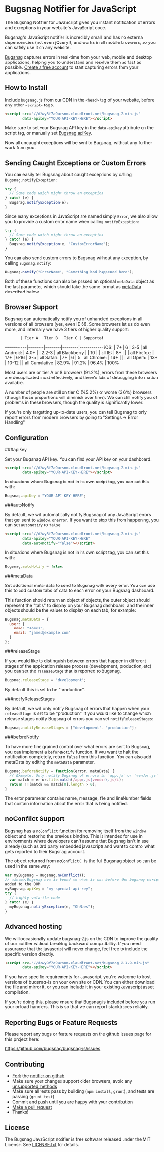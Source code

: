 Bugsnag Notifier for JavaScript
===============================

The Bugsnag Notifier for JavaScript gives you instant notification of errors and
exceptions in your website's JavaScript code.

Bugsnag's JavaScript notifier is incredibly small, and has no external
dependencies (not even jQuery!), and works in all mobile browsers, so you can
safely use it on any website.

[Bugsnag](https://bugsnag.com) captures errors in real-time from your web,
mobile and desktop applications, helping you to understand and resolve them
as fast as possible. [Create a free account](https://bugsnag.com) to start
capturing errors from your applications.

How to Install
--------------

Include `bugsnag.js` from our CDN in the `<head>` tag of your website, before
any other `<script>` tags.

```html
<script src="//d2wy8f7a9ursnm.cloudfront.net/bugsnag-2.min.js"
        data-apikey="YOUR-API-KEY-HERE"></script>
```

Make sure to set your Bugsnag API key in the `data-apikey` attribute on the
script tag, or manually set [Bugsnag.apiKey](#apikey).

Now all uncaught exceptions will be sent to Bugsnag, without any further
work from you.

Sending Caught Exceptions or Custom Errors
------------------------------------------

You can easily tell Bugsnag about caught exceptions by calling
`Bugsnag.notifyException`:

```javascript
try {
  // Some code which might throw an exception
} catch (e) {
  Bugsnag.notifyException(e);
}
```

Since many exceptions in JavaScript are named simply `Error`, we also allow
you to provide a custom error name when calling `notifyException`:

```javascript
try {
  // Some code which might throw an exception
} catch (e) {
  Bugsnag.notifyException(e, "CustomErrorName");
}
```

You can also send custom errors to Bugsnag without any exception,
by calling `Bugsnag.notify`:

```javascript
Bugsnag.notify("ErrorName", "Something bad happened here");
```

Both of these functions can also be passed an optional `metaData` object as
the last parameter, which should take the same format as [metaData](#metadata)
described below.

Browser Support
---------------

Bugsnag can automatically notify you of unhandled exceptions in all versions of
all browsers (yes, even IE 6!). Some browsers let us do even more, and
internally we have 3 tiers of higher quality support:

           | Tier A | Tier B | Tier C | Supported
-----------|--------|--------|--------|------------
iOS:       | 7+     | 6      | 3-5    | all
Android:   | 4.0+   |        | 2.2-3  | all
Blackberry |        | 10     |        | all
IE:        | 8+     |        |        | all
Firefox:   | 17+    | 6-16   | 3-5    | all
Safari:    | 7+     | 6      | 5      | all
Chrome:    | 14+    |        |        | all
Opera:     | 13+    | 10-12  |        | all
Cumulative | 82.9%  | 91.2%  | 96.4%  | 100%

Most users are on tier A or B browsers (91.2%), errors from these browsers are
deduplicated most effectively, and there's lots of debugging information
available.

A number of people are still on tier C (%5.2%) or worse (3.6%) browsers (though
those proportions will diminish over time). We can still notify you of problems
in these browsers, though the quality is significantly lower.

If you're only targetting up-to-date users, you can tell Bugsnag to only report
errors from modern browsers by going to "Settings -> Error Handling"

Configuration
-------------

###apiKey

Set your Bugsnag API key. You can find your API key on your dashboard.

```html
<script src="//d2wy8f7a9ursnm.cloudfront.net/bugsnag-2.min.js"
        data-apikey="YOUR-API-KEY-HERE"></script>
```

In situations where Bugsnag is not in its own script tag, you can set
this with:

```javascript
Bugsnag.apiKey = "YOUR-API-KEY-HERE";
```

###autoNotify

By default, we will automatically notify Bugsnag of any JavaScript errors that
get sent to `window.onerror`. If you want to stop this from happening, you can
set `autoNotify` to `false`:

```html
<script src="//d2wy8f7a9ursnm.cloudfront.net/bugsnag-2.min.js"
        data-apikey="YOUR-API-KEY-HERE"
        data-autonotify="false"></script>
```

In situations where Bugsnag is not in its own script tag, you can set
this with:

```javascript
Bugsnag.autoNotify = false;
```

###metaData

Set additional meta-data to send to Bugsnag with every error. You can use this
to add custom tabs of data to each error on your Bugsnag dashboard.

This function should return an object of objects, the outer object should
represent the "tabs" to display on your Bugsnag dashboard, and the inner
objects should be the values to display on each tab, for example:

```javascript
Bugsnag.metaData = {
  user: {
    name: "James",
    email: "james@example.com"
  }
};
```

###releaseStage

If you would like to distinguish between errors that happen in different
stages of the application release process (development, production, etc)
you can set the `releaseStage` that is reported to Bugsnag.

```javascript
Bugsnag.releaseStage = "development";
```

By default this is set to be "production".

###notifyReleaseStages

By default, we will only notify Bugsnag of errors that happen when your
`releaseStage` is set to be "production". If you would like to change which
release stages notify Bugsnag of errors you can set `notifyReleaseStages`:

```javascript
Bugsnag.notifyReleaseStages = ["development", "production"];
```


###beforeNotify

To have more fine grained control over what errors are sent to Bugsnag, you can 
implement a `beforeNotify` function. If you want to halt the notification completely,
return `false` from this function. You can also add metaData by editing the `metaData`
parameter.

```javascript
Bugsnag.beforeNotify = function(error, metaData) {
  // Example: Only notify Bugsnag of errors in `app.js` or `vendor.js` files
  var match = error.file.match(/app\.js|vendor\.js/i);
  return !!(match && match[0].length > 0);
}
```

The error parameter contains name, message, file and lineNumber fields that contain
information about the error that is being notified.

noConflict Support
------------------

Bugsnag has a `noConflict` function for removing itself from the `window` object
and restoring the previous binding. This is intended for use in environments
where developers can't assume that Bugsnag isn't in use already (such as 3rd
party embedded javascript) and want to control what gets reported to their
Bugsnag account.

The object returned from `noConflict()` is the full Bugsnag object so can be
used in the same way:

```javascript
var myBugsnag = Bugsnag.noConflict();
// window.Bugsnag now is bound to what is was before the bugsnag script was
added to the DOM
myBugsnag.apiKey = "my-special-api-key";
try {
  // highly volatile code
} catch (e) {
  myBugsnag.notifyException(e, "OhNoes");
}
```


Advanced hosting
----------------

We will occasionally update bugsnag-2.js on the CDN to improve the quality of
our notifier without breaking backward compatibility. If you need assurance
that the javascript will never change, feel free to include the specific version
directly.

```html
<script src="//d2wy8f7a9ursnm.cloudfront.net/bugsnag-2.1.0.min.js"
        data-apikey="YOUR-API-KEY-HERE"></script>
```

If you have specific requirements for Javascript, you're welcome to host
versions of bugsnag-js on your own site or CDN. You can either download the
file and mirror it, or you can include it in your existing Javascript asset
compilation.

If you're doing this, please ensure that Bugsnag is included before you run
your onload handlers. This is so that we can report stacktraces reliably.

Reporting Bugs or Feature Requests
----------------------------------

Please report any bugs or feature requests on the github issues page for this
project here:

<https://github.com/bugsnag/bugsnag-js/issues>


Contributing
------------

-   [Fork](https://help.github.com/articles/fork-a-repo) the [notifier on github](https://github.com/bugsnag/bugsnag-js)
-   Make sure your changes support older browsers, avoid any [unsupported methods](http://kangax.github.com/es5-compat-table/#showold)
-   Make sure all tests pass by building (`npm install`, `grunt`), and tests are passing (`grunt test`)
-   Commit and push until you are happy with your contribution
-   [Make a pull request](https://help.github.com/articles/using-pull-requests)
-   Thanks!


License
-------

The Bugsnag JavaScript notifier is free software released under the MIT License.
See [LICENSE.txt](https://github.com/bugsnag/bugsnag-js/blob/master/LICENSE.txt) for details.
